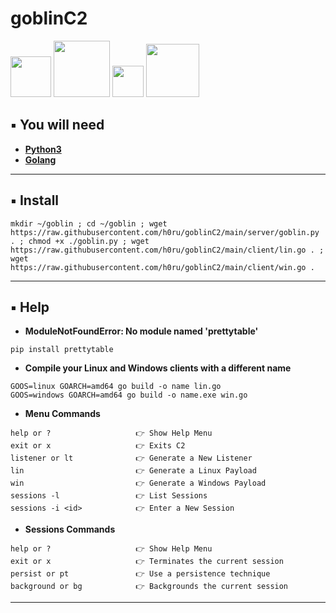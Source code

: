 # goblinC2
<div>
    <img src="https://img.shields.io/badge/-Linux-grey?logo=Linux&logoColor=white" width="65px">
    <img src="https://img.shields.io/badge/-Windows-blue?logo=Windows&logoColor=white" width="90px">
    <img src="https://img.shields.io/badge/-Go-blue?logo=Go&logoColor=white" width="50px">
    <img src="https://img.shields.io/badge/-Python3-3776AB?logo=Python&logoColor=white" width="85px">
</div>

## ▪️ You will need 
- [**Python3**](https://www.python.org/downloads/)
- [**Golang**](https://go.dev/dl/)

---
## ▪️ Install
```
mkdir ~/goblin ; cd ~/goblin ; wget https://raw.githubusercontent.com/h0ru/goblinC2/main/server/goblin.py . ; chmod +x ./goblin.py ; wget https://raw.githubusercontent.com/h0ru/goblinC2/main/client/lin.go . ; wget https://raw.githubusercontent.com/h0ru/goblinC2/main/client/win.go .
```
---
## ▪️ Help
- **ModuleNotFoundError: No module named 'prettytable'**
```
pip install prettytable
```
- **Compile your Linux and Windows clients with a different name**
```
GOOS=linux GOARCH=amd64 go build -o name lin.go
GOOS=windows GOARCH=amd64 go build -o name.exe win.go
```
- **Menu Commands**
```
help or ?                   👉 Show Help Menu
exit or x                   👉 Exits C2
listener or lt              👉 Generate a New Listener
lin                         👉 Generate a Linux Payload
win                         👉 Generate a Windows Payload
sessions -l                 👉 List Sessions
sessions -i <id>            👉 Enter a New Session
```
- **Sessions Commands**
```
help or ?                   👉 Show Help Menu
exit or x                   👉 Terminates the current session
persist or pt               👉 Use a persistence technique
background or bg            👉 Backgrounds the current session
```
---

